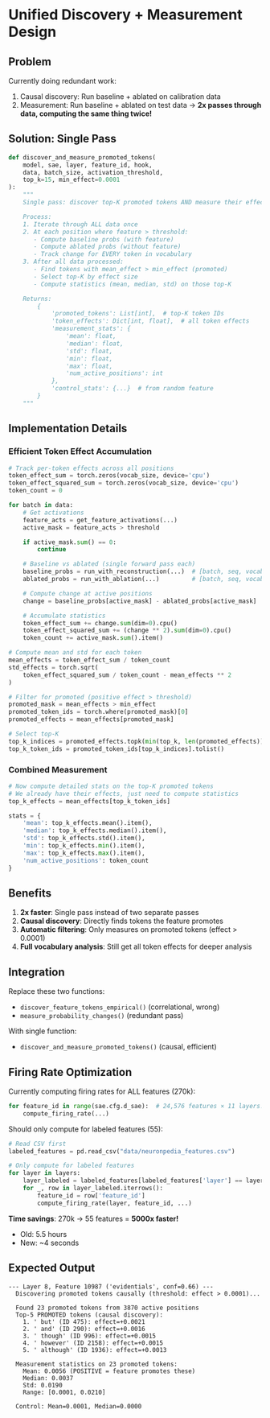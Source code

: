 # Unified Discovery + Measurement Design

## Problem
Currently doing redundant work:
1. Causal discovery: Run baseline + ablated on calibration data
2. Measurement: Run baseline + ablated on test data
→ **2x passes through data, computing the same thing twice!**

## Solution: Single Pass

```python
def discover_and_measure_promoted_tokens(
    model, sae, layer, feature_id, hook,
    data, batch_size, activation_threshold,
    top_k=15, min_effect=0.0001
):
    """
    Single pass: discover top-K promoted tokens AND measure their effects.

    Process:
    1. Iterate through ALL data once
    2. At each position where feature > threshold:
       - Compute baseline probs (with feature)
       - Compute ablated probs (without feature)
       - Track change for EVERY token in vocabulary
    3. After all data processed:
       - Find tokens with mean_effect > min_effect (promoted)
       - Select top-K by effect size
       - Compute statistics (mean, median, std) on those top-K

    Returns:
        {
            'promoted_tokens': List[int],  # top-K token IDs
            'token_effects': Dict[int, float],  # all token effects
            'measurement_stats': {
                'mean': float,
                'median': float,
                'std': float,
                'min': float,
                'max': float,
                'num_active_positions': int
            },
            'control_stats': {...}  # from random feature
        }
    """
```

## Implementation Details

### Efficient Token Effect Accumulation

```python
# Track per-token effects across all positions
token_effect_sum = torch.zeros(vocab_size, device='cpu')
token_effect_squared_sum = torch.zeros(vocab_size, device='cpu')
token_count = 0

for batch in data:
    # Get activations
    feature_acts = get_feature_activations(...)
    active_mask = feature_acts > threshold

    if active_mask.sum() == 0:
        continue

    # Baseline vs ablated (single forward pass each)
    baseline_probs = run_with_reconstruction(...)  # [batch, seq, vocab]
    ablated_probs = run_with_ablation(...)         # [batch, seq, vocab]

    # Compute change at active positions
    change = baseline_probs[active_mask] - ablated_probs[active_mask]  # [n_active, vocab]

    # Accumulate statistics
    token_effect_sum += change.sum(dim=0).cpu()
    token_effect_squared_sum += (change ** 2).sum(dim=0).cpu()
    token_count += active_mask.sum().item()

# Compute mean and std for each token
mean_effects = token_effect_sum / token_count
std_effects = torch.sqrt(
    token_effect_squared_sum / token_count - mean_effects ** 2
)

# Filter for promoted (positive effect > threshold)
promoted_mask = mean_effects > min_effect
promoted_token_ids = torch.where(promoted_mask)[0]
promoted_effects = mean_effects[promoted_mask]

# Select top-K
top_k_indices = promoted_effects.topk(min(top_k, len(promoted_effects))).indices
top_k_token_ids = promoted_token_ids[top_k_indices].tolist()
```

### Combined Measurement

```python
# Now compute detailed stats on the top-K promoted tokens
# We already have their effects, just need to compute statistics
top_k_effects = mean_effects[top_k_token_ids]

stats = {
    'mean': top_k_effects.mean().item(),
    'median': top_k_effects.median().item(),
    'std': top_k_effects.std().item(),
    'min': top_k_effects.min().item(),
    'max': top_k_effects.max().item(),
    'num_active_positions': token_count
}
```

## Benefits

1. **2x faster**: Single pass instead of two separate passes
2. **Causal discovery**: Directly finds tokens the feature promotes
3. **Automatic filtering**: Only measures on promoted tokens (effect > 0.0001)
4. **Full vocabulary analysis**: Still get all token effects for deeper analysis

## Integration

Replace these two functions:
- `discover_feature_tokens_empirical()` (correlational, wrong)
- `measure_probability_changes()` (redundant pass)

With single function:
- `discover_and_measure_promoted_tokens()` (causal, efficient)

## Firing Rate Optimization

Currently computing firing rates for ALL features (270k):
```python
for feature_id in range(sae.cfg.d_sae):  # 24,576 features × 11 layers!
    compute_firing_rate(...)
```

Should only compute for labeled features (55):
```python
# Read CSV first
labeled_features = pd.read_csv("data/neuronpedia_features.csv")

# Only compute for labeled features
for layer in layers:
    layer_labeled = labeled_features[labeled_features['layer'] == layer]
    for _, row in layer_labeled.iterrows():
        feature_id = row['feature_id']
        compute_firing_rate(layer, feature_id, ...)
```

**Time savings**: 270k → 55 features = **5000x faster!**
- Old: 5.5 hours
- New: ~4 seconds

## Expected Output

```
--- Layer 8, Feature 10987 ('evidentials', conf=0.66) ---
  Discovering promoted tokens causally (threshold: effect > 0.0001)...

  Found 23 promoted tokens from 3870 active positions
  Top-5 PROMOTED tokens (causal discovery):
    1. ' but' (ID 475): effect=+0.0021
    2. ' and' (ID 290): effect=+0.0016
    3. ' though' (ID 996): effect=+0.0015
    4. ' however' (ID 2158): effect=+0.0015
    5. ' although' (ID 1936): effect=+0.0013

  Measurement statistics on 23 promoted tokens:
    Mean: 0.0056 (POSITIVE = feature promotes these)
    Median: 0.0037
    Std: 0.0190
    Range: [0.0001, 0.0210]

  Control: Mean=0.0001, Median=0.0000
```
